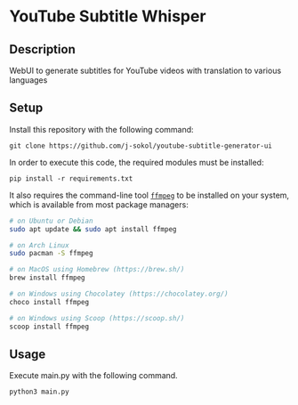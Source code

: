 # YouTube Subtitle Whisper


## Description

WebUI to generate subtitles for YouTube videos with translation to various languages



## Setup
Install this repository with the following command:

    git clone https://github.com/j-sokol/youtube-subtitle-generator-ui

In order to execute this code, the required modules must be installed:

    pip install -r requirements.txt

It also requires the command-line tool [`ffmpeg`](https://ffmpeg.org/) to be installed on your system, which is available from most package managers:

```bash
# on Ubuntu or Debian
sudo apt update && sudo apt install ffmpeg

# on Arch Linux
sudo pacman -S ffmpeg

# on MacOS using Homebrew (https://brew.sh/)
brew install ffmpeg

# on Windows using Chocolatey (https://chocolatey.org/)
choco install ffmpeg

# on Windows using Scoop (https://scoop.sh/)
scoop install ffmpeg
```

## Usage
Execute main.py with the following command.

    python3 main.py

